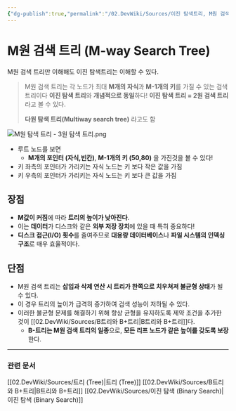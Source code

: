 ```yaml
---
{"dg-publish":true,"permalink":"/02.DevWiki/Sources/이진 탐색트리, M원 검색 트리 (Binary Search Tree, ,M-way Search Tree)/","noteIcon":""}
---
```


# M원 검색 트리 (M-way Search Tree)

M원 검색 트리만 이해해도 이진 탐색트리는 이해할 수 있다.

> M원 검색 트리는 각 노드가 최대 **M개의 자식**과 **M-1개의 키**를 가질 수 있는 검색 트리이다
> **이진 탐색 트리**와 **개념적으로 동일**하다! **이진 탐색 트리 = 2원 검색 트리**라고 볼 수 있다.
> 
> **다원 탐색 트리(Multiway search tree)** 라고도 함

![M원 탐색 트리 - 3원 탐색 트리.png](/img/user/02.DevWiki/Files/M%EC%9B%90%20%ED%83%90%EC%83%89%20%ED%8A%B8%EB%A6%AC%20-%203%EC%9B%90%20%ED%83%90%EC%83%89%20%ED%8A%B8%EB%A6%AC.png)
* 루트 노드를 보면
	* **M개의 포인터 (자식,빈칸)**, **M-1개의 키 (50,80)** 을 가진것을 볼 수 있다!
* 키 좌측의 포인터가 가리키는 자식 노드는 키 보다 작은 값을 가짐
* 키 우측의 포인터가 가리키는 자식 노드는 키 보다 큰 값을 가짐

## 장점
* **M값이 커짐**에 따라 **트리의 높이가 낮아진다**.
* 이는 **데이터**가 디스크와 같은 **외부 저장 장치**에 있을 때 특히 중요하다! 
* **디스크 접근(I/O) 횟수**를 줄여주므로 **대용량 데이터베이스**나 **파일 시스템의 인덱싱 구조**로 매우 효율적이다.

## 단점

- M원 검색 트리는 **삽입과 삭제 연산 시 트리가 한쪽으로 치우쳐져 불균형 상태**가 될 수 있다.
- 이 경우 트리의 높이가 급격히 증가하여 검색 성능이 저하될 수 있다.
- 이러한 불균형 문제를 해결하기 위해 항상 균형을 유지하도록 제약 조건을 추가한 것이 [[02.DevWiki/Sources/B트리와 B+트리\|B트리와 B+트리]]다. 
	- **B-트리는 M원 검색 트리의 일종**으로, **모든 리프 노드가 같은 높이를 갖도록 보장**한다.

---

### 관련 문서

[[02.DevWiki/Sources/트리 (Tree)\|트리 (Tree)]]
[[02.DevWiki/Sources/B트리와 B+트리\|B트리와 B+트리]]
[[02.DevWiki/Sources/이진 탐색 (Binary Search)\|이진 탐색 (Binary Search)]]
